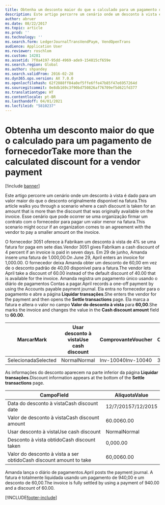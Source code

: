 ```yaml
---
title: Obtenha um desconto maior do que o calculado para um pagamento de fornecedor
description: Este artigo percorre um cenário onde um desconto à vista é dado para um valor maior do que o desconto originalmente disponível na fatura. Esse cenário que pode ocorrer se uma organização firmar um contrato com o fornecedor para pagar um valor menor na fatura.
author: abruer
ms.date: 08/22/2017
ms.topic: article
ms.prod: ''
ms.technology: ''
ms.search.form: LedgerJournalTransVendPaym, VendOpenTrans
audience: Application User
ms.reviewer: roschlom
ms.custom: 14281
ms.assetid: 7f0a4197-95dd-4969-ade9-154815cf659e
ms.search.region: Global
ms.author: shpandey
ms.search.validFrom: 2016-02-28
ms.dyn365.ops.version: AX 7.0.0
ms.openlocfilehash: 62f2088ff04a0ef5ffe6ffe47b85f47e6957264d
ms.sourcegitcommit: 0e8db169c3f90bd750826af76709ef5d621fd377
ms.translationtype: HT
ms.contentlocale: pt-BR
ms.lasthandoff: 04/01/2021
ms.locfileid: "5810237"
---
```

# <a name="take-more-than-the-calculated-discount-for-a-vendor-payment"></a><span data-ttu-id="11b40-104">Obtenha um desconto maior do que o calculado para um pagamento de fornecedor</span><span class="sxs-lookup"><span data-stu-id="11b40-104">Take more than the calculated discount for a vendor payment</span></span>

[!include [banner](../includes/banner.md)]

<span data-ttu-id="11b40-105">Este artigo percorre um cenário onde um desconto à vista é dado para um valor maior do que o desconto originalmente disponível na fatura.</span><span class="sxs-lookup"><span data-stu-id="11b40-105">This article walks you through a scenario where a cash discount is taken for an amount that is more than the discount that was originally available on the invoice.</span></span> <span data-ttu-id="11b40-106">Esse cenário que pode ocorrer se uma organização firmar um contrato com o fornecedor para pagar um valor menor na fatura.</span><span class="sxs-lookup"><span data-stu-id="11b40-106">This scenario might occur if an organization comes to an agreement with the vendor to pay a smaller amount on the invoice.</span></span> 

<span data-ttu-id="11b40-107">O fornecedor 3051 oferece à Fabrikam um desconto à vista de 4% se uma fatura for paga em sete dias.</span><span class="sxs-lookup"><span data-stu-id="11b40-107">Vendor 3051 gives Fabrikam a cash discount of 4 percent if an invoice is paid in seven days.</span></span> <span data-ttu-id="11b40-108">Em 29 de junho, Amanda insere uma fatura de 1.000,00.</span><span class="sxs-lookup"><span data-stu-id="11b40-108">On June 29, April enters an invoice for 1,000.00.</span></span> <span data-ttu-id="11b40-109">O fornecedor deixa Amanda obter um desconto de 60,00 em vez de o desconto padrão de 40,00 disponível para a fatura.</span><span class="sxs-lookup"><span data-stu-id="11b40-109">The vendor lets April take a discount of 60.00 instead of the default discount of 40.00 that is available for the invoice.</span></span> <span data-ttu-id="11b40-110">Amanda registra um pagamento único usando o diário de pagamentos Contas a pagar.</span><span class="sxs-lookup"><span data-stu-id="11b40-110">April records a one-off payment by using the Accounts payable payment journal.</span></span> <span data-ttu-id="11b40-111">Ela entra no fornecedor para o pagamento e abre a página **Liquidar transações**.</span><span class="sxs-lookup"><span data-stu-id="11b40-111">She enters the vendor for the payment and then opens the **Settle transactions** page.</span></span> <span data-ttu-id="11b40-112">Ela marca a fatura e altera o valor no campo **Valor do desconto à vista** para **60,00**.</span><span class="sxs-lookup"><span data-stu-id="11b40-112">She marks the invoice and changes the value in the **Cash discount amount** field to **60.00**.</span></span>

| <span data-ttu-id="11b40-113">Marcar</span><span class="sxs-lookup"><span data-stu-id="11b40-113">Mark</span></span>     | <span data-ttu-id="11b40-114">Usar desconto à vista</span><span class="sxs-lookup"><span data-stu-id="11b40-114">Use cash discount</span></span> | <span data-ttu-id="11b40-115">Comprovante</span><span class="sxs-lookup"><span data-stu-id="11b40-115">Voucher</span></span>   | <span data-ttu-id="11b40-116">Conta</span><span class="sxs-lookup"><span data-stu-id="11b40-116">Account</span></span> | <span data-ttu-id="11b40-117">Data</span><span class="sxs-lookup"><span data-stu-id="11b40-117">Date</span></span>      | <span data-ttu-id="11b40-118">Data de conclusão</span><span class="sxs-lookup"><span data-stu-id="11b40-118">Due date</span></span>  | <span data-ttu-id="11b40-119">Fatura</span><span class="sxs-lookup"><span data-stu-id="11b40-119">Invoice</span></span> | <span data-ttu-id="11b40-120">Valor na moeda da transação</span><span class="sxs-lookup"><span data-stu-id="11b40-120">Amount in transaction currency</span></span> | <span data-ttu-id="11b40-121">Moeda</span><span class="sxs-lookup"><span data-stu-id="11b40-121">Currency</span></span> | <span data-ttu-id="11b40-122">Valor para liquidar</span><span class="sxs-lookup"><span data-stu-id="11b40-122">Amount to settle</span></span> |
|----------|-------------------|-----------|---------|-----------|-----------|---------|--------------------------------|----------|------------------|
| <span data-ttu-id="11b40-123">Selecionada</span><span class="sxs-lookup"><span data-stu-id="11b40-123">Selected</span></span> | <span data-ttu-id="11b40-124">Normal</span><span class="sxs-lookup"><span data-stu-id="11b40-124">Normal</span></span>            | <span data-ttu-id="11b40-125">Inv-10040</span><span class="sxs-lookup"><span data-stu-id="11b40-125">Inv-10040</span></span> | <span data-ttu-id="11b40-126">3051</span><span class="sxs-lookup"><span data-stu-id="11b40-126">3051</span></span>    | <span data-ttu-id="11b40-127">29/6/2015</span><span class="sxs-lookup"><span data-stu-id="11b40-127">6/29/2015</span></span> | <span data-ttu-id="11b40-128">29/7/2015</span><span class="sxs-lookup"><span data-stu-id="11b40-128">7/29/2015</span></span> | <span data-ttu-id="11b40-129">10040</span><span class="sxs-lookup"><span data-stu-id="11b40-129">10040</span></span>   | <span data-ttu-id="11b40-130">1.000,00</span><span class="sxs-lookup"><span data-stu-id="11b40-130">1,000.00</span></span>                       | <span data-ttu-id="11b40-131">USD</span><span class="sxs-lookup"><span data-stu-id="11b40-131">USD</span></span>      | <span data-ttu-id="11b40-132">940,00</span><span class="sxs-lookup"><span data-stu-id="11b40-132">940.00</span></span>           |

<span data-ttu-id="11b40-133">As informações do desconto aparecem na parte inferior da página **Liquidar transações**.</span><span class="sxs-lookup"><span data-stu-id="11b40-133">Discount information appears at the bottom of the **Settle transactions** page.</span></span>

| <span data-ttu-id="11b40-134">Campo</span><span class="sxs-lookup"><span data-stu-id="11b40-134">Field</span></span>                        | <span data-ttu-id="11b40-135">Alíquota</span><span class="sxs-lookup"><span data-stu-id="11b40-135">Value</span></span>     |
|------------------------------|-----------|
| <span data-ttu-id="11b40-136">Data do desconto à vista</span><span class="sxs-lookup"><span data-stu-id="11b40-136">Cash discount date</span></span>           | <span data-ttu-id="11b40-137">12/7/2015</span><span class="sxs-lookup"><span data-stu-id="11b40-137">7/12/2015</span></span> |
| <span data-ttu-id="11b40-138">Valor de desconto à vista</span><span class="sxs-lookup"><span data-stu-id="11b40-138">Cash discount amount</span></span>         | <span data-ttu-id="11b40-139">60.00</span><span class="sxs-lookup"><span data-stu-id="11b40-139">60.00</span></span>     |
| <span data-ttu-id="11b40-140">Usar desconto à vista</span><span class="sxs-lookup"><span data-stu-id="11b40-140">Use cash discount</span></span>            | <span data-ttu-id="11b40-141">Normal</span><span class="sxs-lookup"><span data-stu-id="11b40-141">Normal</span></span>    |
| <span data-ttu-id="11b40-142">Desconto à vista obtido</span><span class="sxs-lookup"><span data-stu-id="11b40-142">Cash discount taken</span></span>          | <span data-ttu-id="11b40-143">0,00</span><span class="sxs-lookup"><span data-stu-id="11b40-143">0.00</span></span>      |
| <span data-ttu-id="11b40-144">Valor do desconto à vista a ser obtido</span><span class="sxs-lookup"><span data-stu-id="11b40-144">Cash discount amount to take</span></span> | <span data-ttu-id="11b40-145">60,00</span><span class="sxs-lookup"><span data-stu-id="11b40-145">60.00</span></span>     |

<span data-ttu-id="11b40-146">Amanda lança o diário de pagamentos.</span><span class="sxs-lookup"><span data-stu-id="11b40-146">April posts the payment journal.</span></span> <span data-ttu-id="11b40-147">A fatura é totalmente liquidada usando um pagamento de 940,00 e um desconto de 60,00.</span><span class="sxs-lookup"><span data-stu-id="11b40-147">The invoice is fully settled by using a payment of 940.00 and a discount of 60.00.</span></span>





[!INCLUDE[footer-include](../../includes/footer-banner.md)]